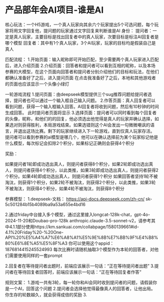 # 产品部年会AI项目-谁是AI

核心玩法：一个H5游戏，一个真人玩家向其余六个玩家提出5个可选问题，每个玩家将用文字回复他，提问题的玩家通过文字回复来判断谁是AI
身份：
提问者：一定是真人玩家，主要目标是找出回复者中的真人玩家，次要目标是标注AI回复者是哪个模型
回复者：其中有1个真人玩家，3个AI玩家，玩家的目标均是假装自己是真人


匹配流程：
1.开始页面：输入昵称即可开始匹配，至少需要两个真人玩家进入匹配后，进入介绍页面
2.介绍页面：回答者和提问者可以看到互相的昵称，以及本场参赛的大模型，在这个页面向回答者和提问者分别介绍他们的目标和玩法，在他们都确认准备好了之后，进入提问页面
    在点击我准备好了之后，本地和其他游戏者的页面也应该显示一个头像小绿灯

一轮游戏流程
1.提问页面：由deepseek模型提供三个sug推荐问题给提问者选择，提问者也可以通过一个输入框自己输入问题。
2.作答页面：真人回复者可以看到问题，获得一个输入框输入回答。AI回复者将收到问题，然后有10秒钟的时间生成回答。
此时提问者页面将显示
3.选择页面：提问者可以同时看到每个回复者的头像，昵称，和他们的的回复，他必须选出他觉得是真人的玩家并确认选择，如果选对则获得胜利，本局游戏结束。如果选错则这个AI会发出一句微微嘲讽的语言，并退出这场比赛。剩下的玩家继续进入下一轮游戏，直到仅真人玩家存活。
提问者可以看到参赛的ai模型是哪几个，他可以在确认选择前为某个玩家标记他是什么模型，每次标记会扣除2个积分，如果标记正确则会获得4个积分


奖励：

如果提问者1轮即成功选出真人，则提问者获得8个积分，如果2轮即成功选出真人，则提问者获得4个积分，以此类推，如果3轮即成功选出真人，则提问者获得2个积分。如果4轮即成功选出真人，则提问者获得1个积分
如果回答者坚持1轮不被淘汰，则获得1个积分，如果2轮不被淘汰，则获得2个积分，以此类推，如果3轮不被淘汰，则获得4个积分，如果4轮不被淘汰，则获得8个积分

参赛模型：
1.deepseek-文档： https://api-docs.deepseek.com/zh-cn/
sk-5c501284b15b4089ba9a53a655e4bd16

2.通过friday中台接入多个模型，通过这里接入longcat-128k-chat，gpt-4o-2024-11-20和Doubao-pro-128k anthropic.claude-3.5-sonnet-v2，请参考其中4.1.1部分使用https://km.sankuai.com/collabpage/1580139661#id-4.1%20Friday%20-%20One-API%20%E5%A4%A7%E6%A8%A1%E5%9E%8B%E7%BB%9F%E4%B8%80%E6%8E%A5%E5%8F%A3
你可以使用这个appid：1876814415245524993
每次比赛时请随机抽取3个模型作为本轮的回答者，对他们需要使用同样的一套prompt

2.回复者在等待提问者出题时，前端应该展示一句话：“正在等待提问者出题”
3.提问者在等待回复者回答时，前端应该展示一句话：“正在等待回复者作答”

规则文案：
1.游戏一共有3轮，每一轮你和AI会同时收到提问者的问题，请假装你是一个AI，回答这个问题
2.提问者会选择他觉得最像真人的回答者，让他出局。你生存的轮数越久，就会获得成倍的奖励
3.
